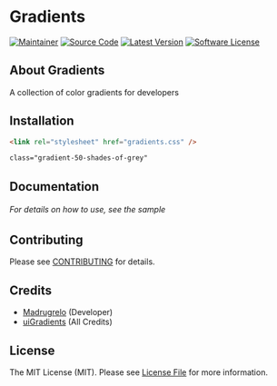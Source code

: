 # Gradients

[![Maintainer](http://img.shields.io/badge/maintainer-@madrugrelo-blue.svg?style=flat-square)](https://twitter.com/madrugrelo)
[![Source Code](http://img.shields.io/badge/source-gradients-blue.svg?style=flat-square)](https://github.com/madrugrelo/gradients)
[![Latest Version](https://img.shields.io/github/release/madrugrelo/gradients.svg?style=flat-square)](https://github.com/madrugrelo/gradients/releases)
[![Software License](https://img.shields.io/badge/license-MIT-brightgreen.svg?style=flat-square)](LICENSE)

## About Gradients
A collection of color gradients for developers

## Installation
````html
<link rel="stylesheet" href="gradients.css" />
````
````html
class="gradient-50-shades-of-grey"
````

## Documentation

###### For details on how to use, see the sample

## Contributing

Please see [CONTRIBUTING](https://github.com/madrugrelo/gradients/blob/master/CONTRIBUTING.md) for details.

## Credits

- [Madrugrelo](https://github.com/madrugrelo) (Developer)
- [uiGradients](https://github.com/Ghosh/uiGradients) (All Credits)

## License

The MIT License (MIT). Please see [License File](https://github.com/madrugrelo/gradients/blob/master/LICENSE) for more information.
